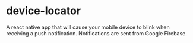 # device-locator
A react native app that will cause your mobile device to blink when receiving a push notification.
Notifications are sent from Google Firebase. 
